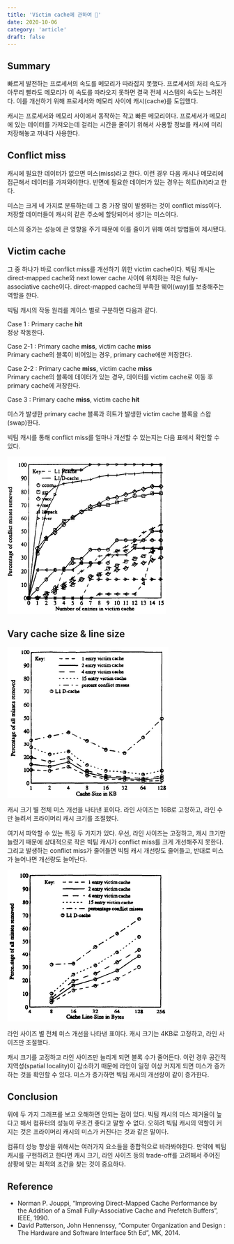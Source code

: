 ```yaml
---
title: 'Victim cache에 관하여 🧱'
date: 2020-10-06
category: 'article'
draft: false
---
```


## Summary

빠르게 발전하는 프로세서의 속도를 메모리가 따라잡지 못했다. 프로세서의 처리 속도가 아무리 빨라도 메모리가 이 속도를 따라오지 못하면 결국 전체 시스템의 속도는 느려진다. 이를 개선하기 위해 프로세서와 메모리 사이에 캐시(cache)를 도입했다.

캐시는 프로세서와 메모리 사이에서 동작하는 작고 빠른 메모리이다. 프로세서가 메모리에 있는 데이터를 가져오는데 걸리는 시간을 줄이기 위해서 사용할 정보를 캐시에 미리 저장해놓고 꺼내다 사용한다.

## Conflict miss

캐시에 필요한 데이터가 없으면 미스(miss)라고 한다. 이런 경우 다음 캐시나 메모리에 접근해서 데이터를 가져와야한다. 반면에 필요한 데이터가 있는 경우는 히트(hit)라고 한다.

미스는 크게 네 가지로 분류하는데 그 중 가장 많이 발생하는 것이 conflict miss이다. 저장할 데이터들이 캐시의 같은 주소에 할당되어서 생기는 미스이다.

미스의 증가는 성능에 큰 영향을 주기 때문에 이를 줄이기 위해 여러 방법들이 제시됐다.

## Victim cache

그 중 하나가 바로 conflict miss를 개선하기 위한 victim cache이다. 빅팀 캐시는 direct-mapped cache와 next lower cache 사이에 위치하는 작은 fully-associative cache이다. direct-mapped cache의 부족한 웨이(way)를 보충해주는 역할을 한다.

빅팀 캐시의 작동 원리를 케이스 별로 구분하면 다음과 같다.

Case 1 : Primary cache **hit**  
정상 작동한다.

Case 2-1 : Primary cache **miss**, victim cache **miss**  
Primary cache의 블록이 비어있는 경우, primary cache에만 저장한다.

Case 2-2 : Primary cache **miss**, victim cache **miss**  
Primary cache의 블록에 데이터가 있는 경우, 데이터를 victim cache로 이동 후 primary cache에 저장한다.

Case 3 : Primary cache **miss**, victim cache **hit**

미스가 발생한 primary cache 블록과 히트가 발생한 victim cache 블록을 스왑(swap)한다.

빅팀 캐시를 통해 conflict miss를 얼마나 개선할 수 있는지는 다음 표에서 확인할 수 있다.

![entries](images/number-of-entries-in-victim-cache.png)

## Vary cache size & line size

![cache-size](images/cache-size-in-kb.png)

캐시 크기 별 전체 미스 개선을 나타낸 표이다. 라인 사이즈는 16B로 고정하고, 라인 수만 늘려서 프라이머리 캐시 크기를 조절했다.

여기서 파악할 수 있는 특징 두 가지가 있다. 우선, 라인 사이즈는 고정하고, 캐시 크기만 늘렸기 때문에 상대적으로 작은 빅팀 캐시가 conflict miss를 크게 개선해주지 못한다. 그리고 발생하는 conflict miss가 줄어들면 빅팀 캐시 개선량도 줄어들고, 반대로 미스가 늘어나면 개선량도 늘어난다.

![cache-line](images/cache-line-in-bytes.png)

라인 사이즈 별 전체 미스 개선을 나타낸 표이다. 캐시 크기는 4KB로 고정하고, 라인 사이즈만 조절했다.

캐시 크기를 고정하고 라인 사이즈만 늘리게 되면 블록 수가 줄어든다. 이런 경우 공간적 지역성(spatial locality)이 감소하기 때문에 라인이 일정 이상 커지게 되면 미스가 증가하는 것을 확인할 수 있다. 미스가 증가하면 빅팀 캐시의 개선량이 같이 증가한다.

## Conclusion

위에 두 가지 그래프를 보고 오해하면 안되는 점이 있다. 빅팀 캐시의 미스 제거율이 높다고 해서 컴퓨터의 성능이 무조건 좋다고 말할 수 없다. 오히려 빅팀 캐시의 역할이 커지는 것은 프라이머리 캐시의 미스가 커진다는 것과 같은 말이다.

컴퓨터 성능 향상을 위해서는 여러가지 요소들을 종합적으로 바라봐야한다. 만약에 빅팀 캐시를 구현하려고 한다면 캐시 크기, 라인 사이즈 등의 trade-off를 고려해서 주어진 상황에 맞는 최적의 조건을 찾는 것이 중요하다.

## Reference

- Norman P. Jouppi, “Improving Direct-Mapped Cache Performance by the Addition of a Small Fully-Associative Cache and Prefetch Buffers”, IEEE, 1990.
- David Patterson, John Hennenssy, “Computer Organization and Design : The Hardware and Software Interface 5th Ed”, MK, 2014.
